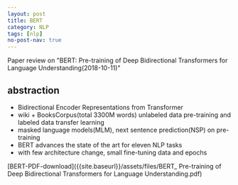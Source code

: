 ```yaml
---
layout: post
title: BERT
category: NLP
tags: [nlp]
no-post-nav: true
---
```


Paper review on "BERT: Pre-training of Deep Bidirectional Transformers for
Language Understanding(2018-10-11)"

## abstraction
* Bidirectional Encoder Representations from Transformer
* wiki + BooksCorpus(total 3300M words) unlabeled data pre-training and labeled data transfer learning
* masked language models(MLM), next sentence prediction(NSP) on pre-training
* BERT advances the state of the art for eleven NLP tasks
* with few architecture change, small fine-tuning data and epochs

[BERT-PDF-download]({{site.baseurl}}/assets/files/BERT_ Pre-training of Deep Bidirectional Transformers for Language Understanding.pdf)